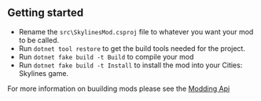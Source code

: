 ## Getting started

- Rename the `src\SkylinesMod.csproj` file to whatever you want your mod to be called.
- Run `dotnet tool restore` to get the build tools needed for the project.
- Run `dotnet fake build -t Build` to compile your mod
- Run `dotnet fake build -t Install` to install the mod into your Cities: Skylines game.

For more information on buuilding mods please see the [Modding Api](https://skylines.paradoxwikis.com/Modding_API)